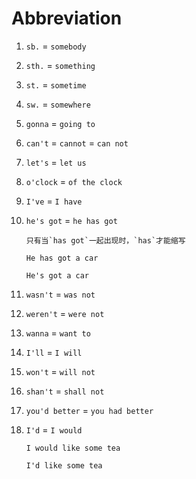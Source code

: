 # Abbreviation

1. `sb.` = `somebody`

2. `sth.` = `something`

3. `st.` = `sometime`

4. `sw.` = `somewhere`

5. `gonna` = `going to`

6. `can't` = `cannot` = `can not`

7. `let's` = `let us`

8. `o'clock` = `of the clock`

9. `I've` = `I have`

10. `he's got` = `he has got`

    ```
    只有当`has got`一起出现时，`has`才能缩写
    ```

    ```
    He has got a car

    He's got a car
    ```

11. `wasn't` = `was not`

12. `weren't` = `were not`

13. `wanna` = `want to`

14. `I'll` = `I will`

15. `won't` = `will not`

16. `shan't` = `shall not`

17. `you'd better` = `you had better`

18. `I'd` = `I would`

    ```
    I would like some tea

    I'd like some tea
    ```
